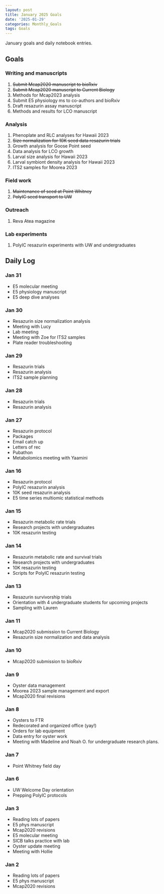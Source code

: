 ```yaml
---
layout: post
title: January 2025 Goals
date: '2025-01-29'
categories: Monthly_Goals
tags: Goals
---
```


January goals and daily notebook entries. 

## Goals  

### Writing and manuscripts 
              
1. ~~Submit Mcap2020 manuscript to bioRxiv~~
2. ~~Submit Mcap2020 manuscript to Current Biology~~
3. Methods for Mcap2023 analysis
4. Submit E5 physiology ms to co-authors and bioRxiv 
5. Draft resazurin assay manuscript
6. Methods and results for LCO manuscript 

### Analysis

1. Phenoplate and RLC analyses for Hawaii 2023
2. ~~Size normalization for 10K seed data resazurin trials~~
3. Growth analysis for Goose Point seed
4. Data analysis for LCO growth 
5. Larval size analysis for Hawaii 2023
6. Larval symbiont density analysis for Hawaii 2023
7. ITS2 samples for Moorea 2023

### Field work 

1. ~~Maintenance of seed at Point Whitney~~
2. ~~PolyIC seed transport to UW~~ 

### Outreach 

1. Reva Atea magazine 

### Lab experiments 

1. PolyIC resazurin experiments with UW and undergraduates

## **Daily Log**   

### Jan 31

- E5 molecular meeting
- E5 physiology manuscript
- E5 deep dive analyses

### Jan 30

- Resazurin size normalization analysis
- Meeting with Lucy 
- Lab meeting 
- Meeting with Zoe for ITS2 samples 
- Plate reader troubleshooting 

### Jan 29

- Resazurin trials 
- Resazurin analysis 
- ITS2 sample planning 

### Jan 28

- Resazurin trials 
- Resazurin analysis 

### Jan 27

- Resazurin protocol 
- Packages
- Email catch up 
- Letters of rec 
- Pubathon 
- Metabolomics meeting with Yaamini

### Jan 16

- Resazurin protocol 
- PolyIC resazurin analysis
- 10K seed resazurin analysis  
- E5 time series multiomic statistical methods 

### Jan 15

- Resazurin metabolic rate trials
- Research projects with undergraduates
- 10K resazurin testing 

### Jan 14

- Resazurin metabolic rate and survival trials
- Research projects with undergraduates
- 10K resazurin testing 
- Scripts for PolyIC resazurin testing

### Jan 13

- Resazurin survivorship trials
- Orientation with 4 undergraduate students for upcoming projects 
- Sampling with Lauren 

### Jan 11

- Mcap2020 submission to Current Biology 
- Resazurin size normalization and data analysis 

### Jan 10

- Mcap2020 submission to bioRxiv
 
### Jan 9

- Oyster data management 
- Moorea 2023 sample management and export 
- Mcap2020 final revisions 

### Jan 8

- Oysters to FTR 
- Redecorated and organized office (yay!) 
- Orders for lab equipment 
- Data entry for oyster work 
- Meeting with Madeline and Noah O. for undergraduate research plans. 

### Jan 7

- Point Whitney field day

### Jan 6

- UW Welcome Day orientation
- Prepping PolyIC protocols 

### Jan 3

- Reading lots of papers 
- E5 phys manuscript 
- Mcap2020 revisions
- E5 molecular meeting 
- SICB talks practice with lab 
- Oyster update meeting 
- Meeting with Hollie 

### Jan 2

- Reading lots of papers 
- E5 phys manuscript 
- Mcap2020 revisions